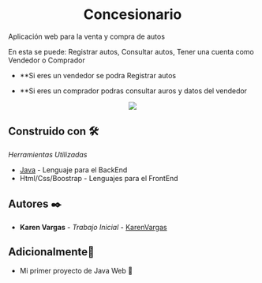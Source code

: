 <h1 align="center"> Concesionario</h1>
Aplicación web para la venta y compra de autos

En esta se puede: Registrar autos, Consultar autos, Tener una cuenta como Vendedor o Comprador

* **Si eres un vendedor se podra Registrar autos

* **Si eres un comprador podras consultar auros y datos del vendedor

<p align="center"><img src="https://www.webdevelopersnotes.com/wp-content/uploads/create-a-simple-home-page.png"/></p> 

## Construido con 🛠️

_Herramientas Utilizadas_

* [Java](https://www.java.com/es/) - Lenguaje para el BackEnd
* Html/Css/Boostrap - Lenguajes para el FrontEnd

## Autores ✒️

* **Karen Vargas** - *Trabajo Inicial* - [KarenVargas](https://github.com/Karen11Vargas)

##  Adicionalmente🎁

* Mi primer proyecto de Java Web  📢



